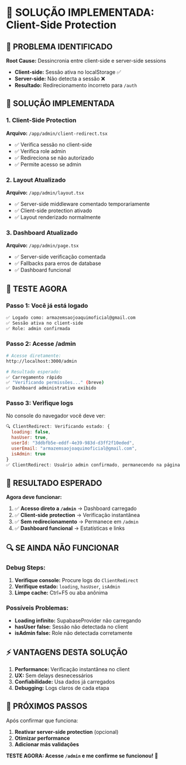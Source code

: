 # 🚀 SOLUÇÃO IMPLEMENTADA: Client-Side Protection

## 🎯 PROBLEMA IDENTIFICADO

**Root Cause:** Dessincronia entre client-side e server-side sessions
- **Client-side:** Sessão ativa no localStorage ✅
- **Server-side:** Não detecta a sessão ❌
- **Resultado:** Redirecionamento incorreto para `/auth`

## 🔧 SOLUÇÃO IMPLEMENTADA

### **1. Client-Side Protection** 
**Arquivo:** `/app/admin/client-redirect.tsx`
- ✅ Verifica sessão no client-side
- ✅ Verifica role admin
- ✅ Redireciona se não autorizado
- ✅ Permite acesso se admin

### **2. Layout Atualizado**
**Arquivo:** `/app/admin/layout.tsx`
- ✅ Server-side middleware comentado temporariamente
- ✅ Client-side protection ativado
- ✅ Layout renderizado normalmente

### **3. Dashboard Atualizado**
**Arquivo:** `/app/admin/page.tsx`
- ✅ Server-side verificação comentada
- ✅ Fallbacks para erros de database
- ✅ Dashboard funcional

## 🧪 TESTE AGORA

### **Passo 1: Você já está logado**
```bash
✅ Logado como: armazemsaojoaquimoficial@gmail.com
✅ Sessão ativa no client-side
✅ Role: admin confirmada
```

### **Passo 2: Acesse /admin**
```bash
# Acesse diretamente:
http://localhost:3000/admin

# Resultado esperado:
✅ Carregamento rápido
✅ "Verificando permissões..." (breve)
✅ Dashboard administrativo exibido
```

### **Passo 3: Verifique logs**
No console do navegador você deve ver:
```javascript
🔍 ClientRedirect: Verificando estado: {
  loading: false,
  hasUser: true,
  userId: "3ddbfb5e-eddf-4e39-983d-d3ff2f10eded",
  userEmail: "armazemsaojoaquimoficial@gmail.com",
  isAdmin: true
}
✅ ClientRedirect: Usuário admin confirmado, permanecendo na página
```

## 🎉 RESULTADO ESPERADO

**Agora deve funcionar:**
1. ✅ **Acesso direto a `/admin`** → Dashboard carregado
2. ✅ **Client-side protection** → Verificação instantânea
3. ✅ **Sem redirecionamento** → Permanece em `/admin`
4. ✅ **Dashboard funcional** → Estatísticas e links

## 🔍 SE AINDA NÃO FUNCIONAR

### **Debug Steps:**
1. **Verifique console:** Procure logs do `ClientRedirect`
2. **Verifique estado:** `loading`, `hasUser`, `isAdmin`
3. **Limpe cache:** Ctrl+F5 ou aba anônima

### **Possíveis Problemas:**
- **Loading infinito:** SupabaseProvider não carregando
- **hasUser false:** Sessão não detectada no client
- **isAdmin false:** Role não detectada corretamente

## ⚡ VANTAGENS DESTA SOLUÇÃO

1. **Performance:** Verificação instantânea no client
2. **UX:** Sem delays desnecessários
3. **Confiabilidade:** Usa dados já carregados
4. **Debugging:** Logs claros de cada etapa

## 🔮 PRÓXIMOS PASSOS

Após confirmar que funciona:
1. **Reativar server-side protection** (opcional)
2. **Otimizar performance** 
3. **Adicionar más validações**

**TESTE AGORA: Acesse `/admin` e me confirme se funcionou!** 🚀